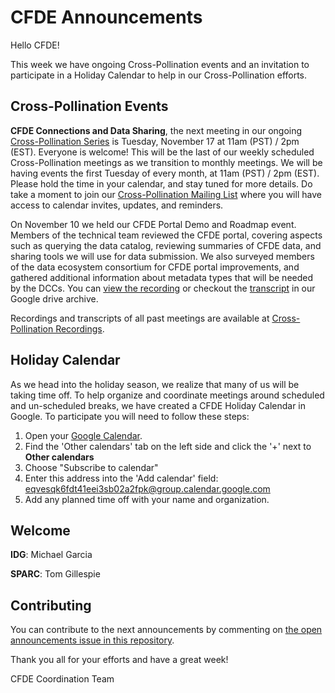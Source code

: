 # CFDE Announcements

Hello CFDE!

This week we have ongoing Cross-Pollination events and an invitation to participate in a Holiday Calendar to help in our Cross-Pollination efforts.

## Cross-Pollination Events

**CFDE Connections and Data Sharing**, the next meeting in our ongoing [Cross-Pollination Series](https://docs.google.com/spreadsheets/d/1hQAeOLkivUZZnwZ_KxfGw3neezMaWbrPk9nnFiKfQGA/edit?usp=sharing) is Tuesday, November 17 at 11am (PST) / 2pm (EST). Everyone is welcome!  This will be the last of our weekly scheduled Cross-Pollination meetings as we transition to monthly meetings. We will be having events the first Tuesday of every month, at 11am (PST) / 2pm (EST). Please hold the time in your calendar, and stay tuned for more details.  Do take a moment to join our [Cross-Pollination Mailing List](https://crosspollinationevents.groups.io/g/main) where you will have access to calendar invites, updates, and reminders. 

On November 10 we held our CFDE Portal Demo and Roadmap event. Members of the technical team reviewed the CFDE portal, covering aspects such as querying the data catalog, reviewing summaries of CFDE data, and sharing tools we will use for data submission. We also surveyed members of the data ecosystem consortium for CFDE portal improvements, and gathered additional information about metadata types that will be needed by the DCCs. You can [view the recording](https://drive.google.com/file/d/1VswjjZaq3Pv2_3fgJJz7NSlVRfoK6dAK/view?usp=sharing) or checkout the [transcript](https://drive.google.com/file/d/1GFkvlBOEoCaZ7Tx7nPkVfQRGzCZu6pKu/view?usp=sharing) in our Google drive archive.

Recordings and transcripts of all past meetings are available at [Cross-Pollination Recordings](https://drive.google.com/drive/folders/1_gGAUBzA5uigfwnK2S3plC309Ddt9HYT?usp=sharing).

## Holiday Calendar

As we head into the holiday season, we realize that many of us will be taking time off. To help organize and coordinate meetings around scheduled and un-scheduled breaks, we have created a CFDE Holiday Calendar in Google. To participate you will need to follow these steps:

1. Open your [Google Calendar](https://calendar.google.com/calendar/u/0/r?tab=mc).
2. Find the 'Other calendars' tab on the left side and click the '+' next to **Other calendars**
3. Choose "Subscribe to calendar"
4. Enter this address into the 'Add calendar' field: eqvesqk6fdt41eei3sb02a2fpk@group.calendar.google.com
5. Add any planned time off with your name and organization.

## Welcome

**IDG**: Michael Garcia

**SPARC**: Tom Gillespie

## Contributing

You can contribute to the next announcements by commenting on [the open announcements issue in this repository](https://github.com/nih-cfde/announcements/issues?utf8=%E2%9C%93&q=is%3Aissue+is%3Aopen+Announcements).

Thank you all for your efforts and have a great week!

CFDE Coordination Team
